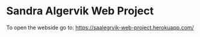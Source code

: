 # Sandra Algervik Web Project

To open the webside go to: https://saalegrvik-web-project.herokuapp.com/
